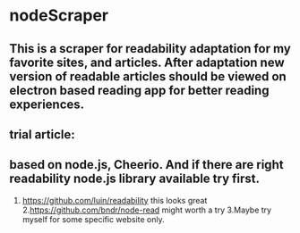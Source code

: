 # nodeScraper
## This is a scraper for  readability adaptation for my favorite sites, and articles. After adaptation new version of readable articles should be viewed on electron based reading app for better reading experiences.
## trial article:
## based on node.js, Cheerio. And if there are right readability node.js library available try first.
1. https://github.com/luin/readability this looks great
2.https://github.com/bndr/node-read might worth a try
3.Maybe try myself for some specific website only.
